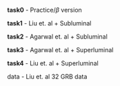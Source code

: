 __task0__ - Practice/$\beta$ version

__task1__ - Liu et. al + Subluminal

__task2__ - Agarwal et. al + Subluminal

__task3__ - Agarwal et. al + Superluminal

__task4__ - Liu et. al + Superluminal

data - Liu et. al 32 GRB data